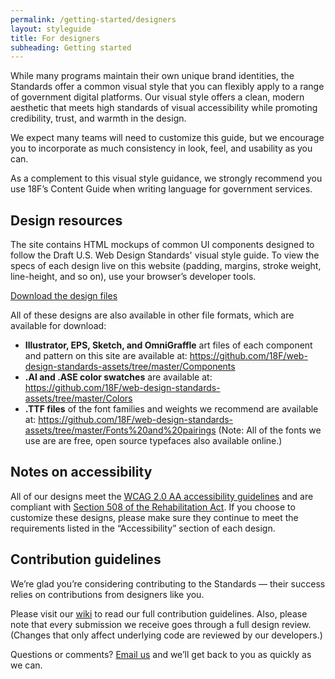 ```yaml
---
permalink: /getting-started/designers
layout: styleguide
title: For designers
subheading: Getting started
---
```


While many programs maintain their own unique brand identities, the Standards offer a common visual style that you can flexibly apply to a range of government digital platforms. Our visual style offers a clean, modern aesthetic that meets high standards of visual accessibility while promoting credibility, trust, and warmth in the design.

We expect many teams will need to customize this guide, but we encourage you to incorporate as much consistency in look, feel, and usability as you can.

As a complement to this visual style guidance, we strongly recommend you use 18F’s Content Guide when writing language for government services.

## Design resources<a id="design-resources"></a>

The site contains HTML mockups of common UI components designed to follow the Draft U.S. Web Design Standards' visual style guide. To view the specs of each design live on this website (padding, margins, stroke weight, line-height, and so on), use your browser’s developer tools.

<a class="usa-button usa-button-primary-alt" href="https://github.com/18F/web-design-standards-assets/archive/master.zip">Download the design files</a>

All of these designs are also available in other file formats, which are available for download:

* **Illustrator, EPS, Sketch, and OmniGraffle** art files of each component and pattern on this site are available at: https://github.com/18F/web-design-standards-assets/tree/master/Components
* **.AI and .ASE color swatches** are available at: https://github.com/18F/web-design-standards-assets/tree/master/Colors
* **.TTF files** of the font families and weights we recommend are available at: https://github.com/18F/web-design-standards-assets/tree/master/Fonts%20and%20pairings (Note: All of the fonts we use are are free, open source typefaces also available online.)

## Notes on accessibility<a id="notes-on-accessibility"></a>

All of our designs meet the [WCAG 2.0 AA accessibility guidelines](https://www.w3.org/TR/WCAG20/) and are compliant with [Section 508 of the Rehabilitation Act](http://www.section508.gov/). If you choose to customize these designs, please make sure they continue to meet the requirements listed in the “Accessibility” section of each design.

## Contribution guidelines<a id="contribution-guidelines"></a>

We’re glad you’re considering contributing to the Standards — their success relies on contributions from designers like you.

Please visit our [wiki](https://github.com/18F/web-design-standards/wiki/Contribution-Guidelines:-Design) to read our full contribution guidelines. Also, please note that every submission we receive goes through a full design review. (Changes that only affect underlying code are reviewed by our developers.)

Questions or comments? [Email us](mailto:uswebdesignstandards@gsa.gov) and we’ll get back to you as quickly as we can. 
